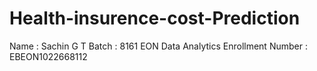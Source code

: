 # Health-insurence-cost-Prediction
Name : Sachin G T 
Batch : 8161 EON Data Analytics
Enrollment Number : EBEON1022668112

